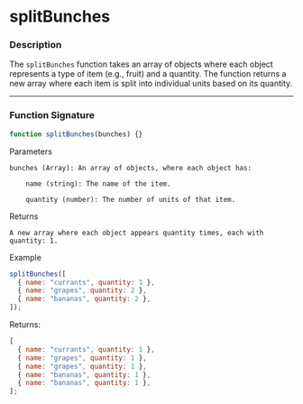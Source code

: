 # splitBunches

### Description

The `splitBunches` function takes an array of objects where each object represents a type of item (e.g., fruit) and a quantity. The function returns a new array where each item is split into individual units based on its quantity.

---

### Function Signature

```javascript
function splitBunches(bunches) {}
```

Parameters

    bunches (Array): An array of objects, where each object has:

        name (string): The name of the item.

        quantity (number): The number of units of that item.

Returns

    A new array where each object appears quantity times, each with quantity: 1.

Example

```javascript
splitBunches([
  { name: "currants", quantity: 1 },
  { name: "grapes", quantity: 2 },
  { name: "bananas", quantity: 2 },
]);
```

Returns:

```javascript
[
  { name: "currants", quantity: 1 },
  { name: "grapes", quantity: 1 },
  { name: "grapes", quantity: 1 },
  { name: "bananas", quantity: 1 },
  { name: "bananas", quantity: 1 },
];
```
